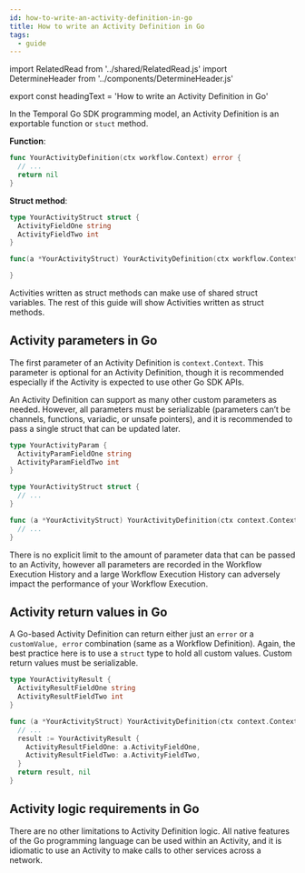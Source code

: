 ```yaml
---
id: how-to-write-an-activity-definition-in-go
title: How to write an Activity Definition in Go
tags:
  - guide
---
```


import RelatedRead from '../shared/RelatedRead.js'
import DetermineHeader from '../components/DetermineHeader.js'

export const headingText = 'How to write an Activity Definition in Go'

<DetermineHeader
hLevel={props.heading}
hText={headingText}
/>

In the Temporal Go SDK programming model, an Activity Definition is an exportable function or `stuct` method.

**Function**:

```go
func YourActivityDefinition(ctx workflow.Context) error {
  // ...
  return nil
}
```

**Struct method**:

```go
type YourActivityStruct struct {
  ActivityFieldOne string
  ActivityFieldTwo int
}

func(a *YourActivityStruct) YourActivityDefinition(ctx workflow.Context) error {

}
```

Activities written as struct methods can make use of shared struct variables.
The rest of this guide will show Activities written as struct methods.

<!--
<RelatedRead
text="What are Activities"
goTo="/docs/concepts-new/introduction#workflow-definition"
tagChar="e"
/>
-->

## Activity parameters in Go

The first parameter of an Activity Definition is `context.Context`.
This parameter is optional for an Activity Definition, though it is recommended especially if the Activity is expected to use other Go SDK APIs.

An Activity Definition can support as many other custom parameters as needed.
However, all parameters must be serializable (parameters can’t be channels, functions, variadic, or unsafe pointers), and it is recommended to pass a single struct that can be updated later.

```go
type YourActivityParam {
  ActivityParamFieldOne string
  ActivityParamFieldTwo int
}

type YourActivityStruct struct {
  // ...
}

func (a *YourActivityStruct) YourActivityDefinition(ctx context.Context, param YourActivityParam) error {
  // ...
}
```

There is no explicit limit to the amount of parameter data that can be passed to an Activity, however all parameters are recorded in the Workflow Execution History and a large Workflow Execution History can adversely impact the performance of your Workflow Execution.

<!--
<RelatedRead
text="What is a Workflow Execution History"
goTo="#"
tagChar="e"
/>

<RelatedRead
text="When to care about the size of your Workflow Execution History"
goTo="#"
tagChar="g"
/>
-->

## Activity return values in Go

A Go-based Activity Definition can return either just an `error` or a `customValue, error` combination (same as a Workflow Definition).
Again, the best practice here is to use a `struct` type to hold all custom values.
Custom return values must be serializable.

```go
type YourActivityResult {
  ActivityResultFieldOne string
  ActivityResultFieldTwo int
}

func (a *YourActivityStruct) YourActivityDefinition(ctx context.Context, param YourActivityParam) (YourActivityResult, error) {
  // ...
  result := YourActivityResult {
    ActivityResultFieldOne: a.ActivityFieldOne,
    ActivityResultFieldTwo: a.ActivityFieldTwo,
  }
  return result, nil
}
```

<!--
<RelatedRead
text="When to return an error from an Activity"
goTo="#"
tagChar="g"
/>
-->

## Activity logic requirements in Go

There are no other limitations to Activity Definition logic.
All native features of the Go programming language can be used within an Activity, and it is idiomatic to use an Activity to make calls to other services across a network.

<!--
<RelatedRead
text="What are some Activity implementation design patterns"
goTo="#"
tagChar="g"
/>
-->
